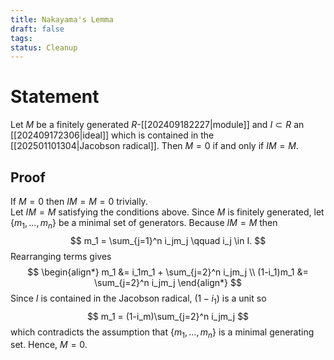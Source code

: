```yaml
---
title: Nakayama's Lemma
draft: false
tags:
status: Cleanup
---
```

# Statement
Let $M$ be a finitely generated $R$-[[202409182227|module]] and $I \subset R$ an [[202409172306|ideal]] which is contained in the [[202501101304|Jacobson radical]].
Then $M=0$ if and only if $IM =M$.

## Proof
If $M = 0$ then $IM = M = 0$ trivially.  
Let $IM = M$ satisfying the conditions above. 
Since $M$ is finitely generated, let $\{m_1, \dots, m_n\}$ be a minimal set of generators. 
Because $IM = M$ then 
$$
m_1 = \sum_{j=1}^n i_jm_j \qquad i_j \in I.
$$
Rearranging terms gives
$$
\begin{align*}
m_1 &= i_1m_1 + \sum_{j=2}^n i_jm_j \\
(1-i_1)m_1 &= \sum_{j=2}^n i_jm_j
\end{align*}
$$
Since $I$ is contained in the Jacobson radical, $(1-i_1)$ is a unit so 
$$
m_1 = (1-i_m)\sum_{j=2}^n i_jm_j
$$
which contradicts the assumption that $\{m_1, \dots, m_n\}$ is a minimal generating set.
Hence, $M = 0$. 
